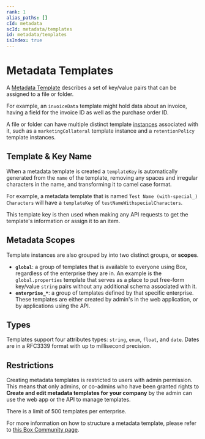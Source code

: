 ```yaml
---
rank: 1
alias_paths: []
cId: metadata
scId: metadata/templates
id: metadata/templates
isIndex: true
---
```

# Metadata Templates

A [Metadata Template][template] describes a set of key/value pairs that can be assigned to a file or folder.

For example, an `invoiceData` template might hold data about an invoice, having a field for the invoice ID as well as the purchase order ID.

A file or folder can have multiple distinct template [instances][instance] associated with it, such as a `marketingCollateral` template instance and a `retentionPolicy` template instances.

## Template & Key Name

When a metadata template is created a `templateKey` is automatically generated from the `name` of the template, removing any spaces and irregular characters in the name, and transforming it to camel case format.

For example, a metadata template that is named `Test Name (with-special_) Characters` will have a `templateKey` of `testNameWithspecialCharacters`.

This template key is then used when making any API requests to get the template's information or assign it to an item.

## Metadata Scopes

Template instances are also grouped by into two distinct groups, or **scopes**.

* **`global`**: a group of templates that is available to everyone using Box, regardless of the enterprise they are in. An example is the `global.properties` template that serves as a place to put free-form key/value `string` pairs without any additional schema associated with it.
* **`enterprise_*`**: a group of templates defined by that specific enterprise. These templates are either created by admin's in the web application, or by applications using the API.

## Types

Templates support four attributes types: `string`, `enum`, `float`, and `date`. Dates are in a RFC3339 format with up to millisecond precision.

## Restrictions

Creating metadata templates is restricted to users with admin permission. This means that only admins, or co-admins who have been granted rights to **Create and edit metadata templates for your company** by the admin can use the web app or the API to manage templates.

There is a limit of 500 templates per enterprise.

For more information on how to structure a metadata template, please refer to [this Box Community page][community].

[instance]: g://metadata/instances

[template]: g://metadata/templates

[community]: https://community.box.com/t5/How-to-Guides-for-Admins/How-to-Create-the-Right-Metadata-Structure-for-your-Enterprise/ta-p/43960
